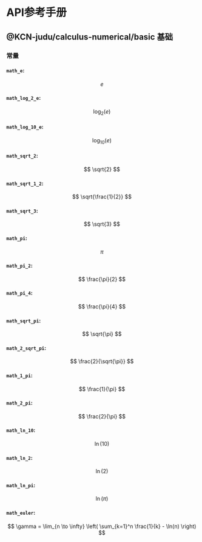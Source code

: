 # API参考手册
## @KCN-judu/calculus-numerical/basic 基础
### 常量

#### **`math_e`**:  
$$
  e
$$


#### **`math_log_2_e`**:  
$$
  \log_2(e)
$$


#### **`math_log_10_e`**:  
$$
  \log_{10}(e)
$$


#### **`math_sqrt_2`**:    
$$
  \sqrt{2}
$$


#### **`math_sqrt_1_2`**:   
$$
  \sqrt{\frac{1}{2}}
$$


#### **`math_sqrt_3`**:  
$$
  \sqrt{3}
$$


#### **`math_pi`**:  
$$
  \pi
$$


#### **`math_pi_2`**:  
$$
  \frac{\pi}{2}
$$


#### **`math_pi_4`**:  
$$
  \frac{\pi}{4}
$$


#### **`math_sqrt_pi`**: 
$$
  \sqrt{\pi}
$$


#### **`math_2_sqrt_pi`**: 
$$
  \frac{2}{\sqrt{\pi}}
$$


#### **`math_1_pi`**: 
$$
  \frac{1}{\pi}
$$


#### **`math_2_pi`**: 
$$
  \frac{2}{\pi}
$$


#### **`math_ln_10`**:  
$$
  \ln(10)
$$


#### **`math_ln_2`**: 
$$
  \ln(2)
$$


#### **`math_ln_pi`**:    
$$
  \ln(\pi)
$$


#### **`math_euler`**:  
$$
  \gamma = \lim_{n \to \infty} \left( \sum_{k=1}^n \frac{1}{k} - \ln(n) \right)
$$

